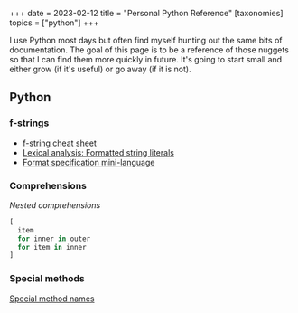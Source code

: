 +++
date = 2023-02-12
title = "Personal Python Reference"
[taxonomies]
topics = ["python"]
+++

I use Python most days but often find myself hunting out the same bits of documentation.
The goal of this page is to be a reference of those nuggets so that I can find them more
quickly in future. It's going to start small and either grow (if it's useful) or go away
(if it is not).

## Python

### f-strings

- [f-string cheat sheet](https://fstring.help/cheat/)
- [Lexical analysis: Formatted string literals](https://docs.python.org/3/reference/lexical_analysis.html#f-strings)
- [Format specification mini-language](https://docs.python.org/3/library/string.html#formatspec)

### Comprehensions

*Nested comprehensions*
```python
[
  item 
  for inner in outer
  for item in inner
]
```

### Special methods

[Special method names](https://docs.python.org/3/reference/datamodel.html#special-method-names)
